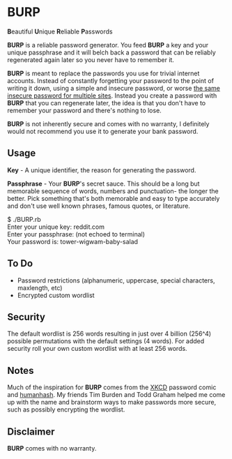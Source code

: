 # BURP

**B**eautiful **U**nique **R**eliable **P**asswords

**BURP** is a reliable password generator. You feed **BURP** a key and your unique passphrase and it will belch back a password that can be reliably regenerated again later so you never have to remember it.

**BURP** is meant to replace the passwords you use for trivial internet accounts. Instead of constantly forgetting your password to the point of writing it down, using a simple and insecure password, or worse [the same insecure password for multiple sites](http://gizmodo.com/5812545/find-out-if-your-passwords-were-leaked-by-lulzsec-right-here). Instead you create a password with **BURP**  that you can regenerate later, the idea is that you don't have to remember your password and there's nothing to lose.

**BURP** is not inherently secure and comes with no warranty, I definitely would not recommend you use it to generate your bank password.

## Usage

**Key** - A unique identifier, the reason for generating the password.

**Passphrase** - Your **BURP**'s secret sauce. This should be a long but memorable sequence of words, numbers and punctuation- the longer the better. Pick something that's both memorable and easy to type accurately and don't use well known phrases, famous quotes, or literature.

$ ./BURP.rb  
Enter your unique key: reddit.com  
Enter your passphrase: (not echoed to terminal)  
Your password is: tower-wigwam-baby-salad

## To Do

* Password restrictions (alphanumeric, uppercase, special characters, maxlength, etc)
* Encrypted custom wordlist

## Security

The default wordlist is 256 words resulting in just over 4 billion (256^4) possible permutations with the default settings (4 words). For added security roll your own custom wordlist with at least 256 words. 

## Notes

Much of the inspiration for **BURP** comes from the [XKCD](http://xkcd.com/936/) password comic and [humanhash](https://github.com/zacharyvoase/humanhash). My friends Tim Burden and Todd Graham helped me come up with the name and brainstorm ways to make passwords more secure, such as possibly encrypting the wordlist.

## Disclaimer

**BURP** comes with no warranty. 

